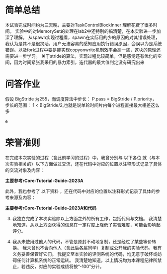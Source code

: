 # 简单总结
本试验完成时间约为三天晚，主要对TaskControlBlockInner 理解花费了很多时间。
实验中的对MemorySet的处理在lab2中还特别的搞清楚，在本实验进一步加深了理解。
从spawn实现过程看，spawn在实际用的少的原因的对其错误处理，我认为是其不是很灵活，用户无法容易的感知应用执行错误原因，会误以为是系统错误。以及fork过程中要是能实现copyonwrite机制效率会高一些，这块的原理还需要进一步学习。
关于stride的算法，实现过程比较简单，但是感觉还有优化的空间，因为时间紧张我采用的暴力索引，迭代器的最大值判定没有研究出来


# 问答作业
假设  BigStride 为255，而调度算法中步长： P.pass = BigStride / P.priority， 步长的范围： 1 <  BigStride/2,也就是说单轮时间片内每个进程直接最大相差这么多

e
# 荣誉准则
在完成本次实验的过程（含此前学习的过程）中，我曾分别与 以下各位 就（与本次实验相关的）以下方面做过交流，还在代码中对应的位置以注释形式记录了具体的交流对象及内容：

**主要参考rCore-Tutorial-Guide-2023A**

此外，我也参考了 以下资料 ，还在代码中对应的位置以注释形式记录了具体的参考来源及内容：

**主要参考rCore-Tutorial-Guide-2023A和代码**

3. 我独立完成了本次实验除以上方面之外的所有工作，包括代码与文档。 我清楚地知道，从以上方面获得的信息在一定程度上降低了实验难度，可能会影响起评分。

4. 我从未使用过他人的代码，不管是原封不动地复制，还是经过了某些等价转换。 我未曾也不会向他人（含此后各届同学）复制或公开我的实验代码，我有义务妥善保管好它们。 我提交至本实验的评测系统的代码，均无意于破坏或妨碍任何计算机系统的正常运转。 我清楚地知道，以上情况均为本课程纪律所禁止，若违反，对应的实验成绩将按“-100”分计。
